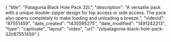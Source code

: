 {
    "title": "Patagonia Black Hole Pack 32L",
    "description": "A versatile pack with a unique double-zipper design for top access or side access. The pack also opens completely to make loading and unloading a breeze.",
    "videoid": "87551459",
    "date_created": "1435595275",
    "date_modified": "1491242213",
    "type": "captivate",
    "layout": "video",
    "url": "\/v\/patagonia-black-hole-pack-32l\/87551459"
}